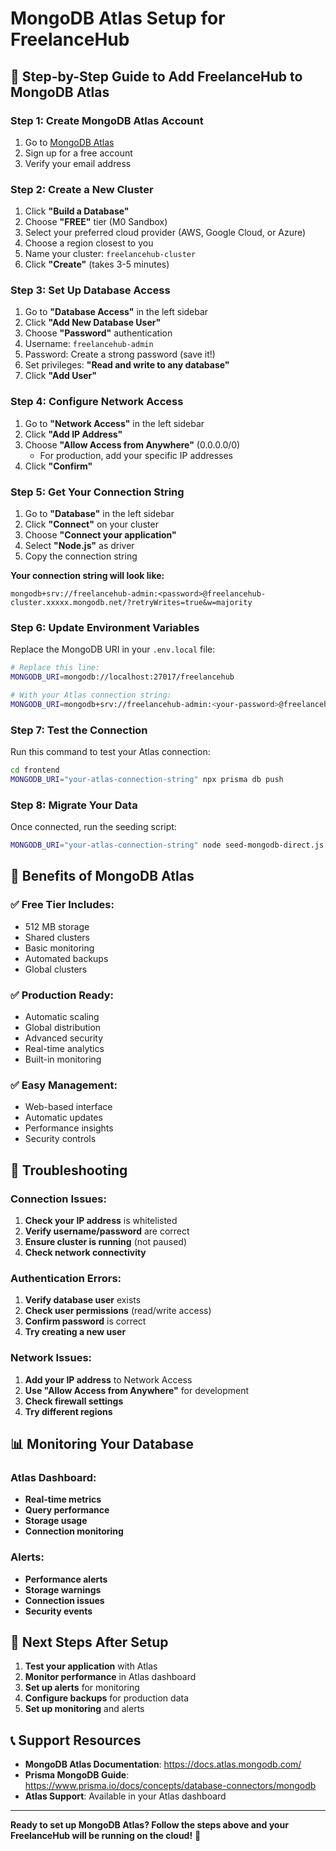 # MongoDB Atlas Setup for FreelanceHub

## 🚀 **Step-by-Step Guide to Add FreelanceHub to MongoDB Atlas**

### **Step 1: Create MongoDB Atlas Account**
1. Go to [MongoDB Atlas](https://www.mongodb.com/atlas)
2. Sign up for a free account
3. Verify your email address

### **Step 2: Create a New Cluster**
1. Click **"Build a Database"**
2. Choose **"FREE"** tier (M0 Sandbox)
3. Select your preferred cloud provider (AWS, Google Cloud, or Azure)
4. Choose a region closest to you
5. Name your cluster: `freelancehub-cluster`
6. Click **"Create"** (takes 3-5 minutes)

### **Step 3: Set Up Database Access**
1. Go to **"Database Access"** in the left sidebar
2. Click **"Add New Database User"**
3. Choose **"Password"** authentication
4. Username: `freelancehub-admin`
5. Password: Create a strong password (save it!)
6. Set privileges: **"Read and write to any database"**
7. Click **"Add User"**

### **Step 4: Configure Network Access**
1. Go to **"Network Access"** in the left sidebar
2. Click **"Add IP Address"**
3. Choose **"Allow Access from Anywhere"** (0.0.0.0/0)
   - For production, add your specific IP addresses
4. Click **"Confirm"**

### **Step 5: Get Your Connection String**
1. Go to **"Database"** in the left sidebar
2. Click **"Connect"** on your cluster
3. Choose **"Connect your application"**
4. Select **"Node.js"** as driver
5. Copy the connection string

**Your connection string will look like:**
```
mongodb+srv://freelancehub-admin:<password>@freelancehub-cluster.xxxxx.mongodb.net/?retryWrites=true&w=majority
```

### **Step 6: Update Environment Variables**

Replace the MongoDB URI in your `.env.local` file:

```bash
# Replace this line:
MONGODB_URI=mongodb://localhost:27017/freelancehub

# With your Atlas connection string:
MONGODB_URI=mongodb+srv://freelancehub-admin:<your-password>@freelancehub-cluster.xxxxx.mongodb.net/freelancehub?retryWrites=true&w=majority
```

### **Step 7: Test the Connection**

Run this command to test your Atlas connection:
```bash
cd frontend
MONGODB_URI="your-atlas-connection-string" npx prisma db push
```

### **Step 8: Migrate Your Data**

Once connected, run the seeding script:
```bash
MONGODB_URI="your-atlas-connection-string" node seed-mongodb-direct.js
```

## 🎯 **Benefits of MongoDB Atlas**

### **✅ Free Tier Includes:**
- 512 MB storage
- Shared clusters
- Basic monitoring
- Automated backups
- Global clusters

### **✅ Production Ready:**
- Automatic scaling
- Global distribution
- Advanced security
- Real-time analytics
- Built-in monitoring

### **✅ Easy Management:**
- Web-based interface
- Automatic updates
- Performance insights
- Security controls

## 🔧 **Troubleshooting**

### **Connection Issues:**
1. **Check your IP address** is whitelisted
2. **Verify username/password** are correct
3. **Ensure cluster is running** (not paused)
4. **Check network connectivity**

### **Authentication Errors:**
1. **Verify database user** exists
2. **Check user permissions** (read/write access)
3. **Confirm password** is correct
4. **Try creating a new user**

### **Network Issues:**
1. **Add your IP address** to Network Access
2. **Use "Allow Access from Anywhere"** for development
3. **Check firewall settings**
4. **Try different regions**

## 📊 **Monitoring Your Database**

### **Atlas Dashboard:**
- **Real-time metrics**
- **Query performance**
- **Storage usage**
- **Connection monitoring**

### **Alerts:**
- **Performance alerts**
- **Storage warnings**
- **Connection issues**
- **Security events**

## 🚀 **Next Steps After Setup**

1. **Test your application** with Atlas
2. **Monitor performance** in Atlas dashboard
3. **Set up alerts** for monitoring
4. **Configure backups** for production data
5. **Set up monitoring** and alerts

## 📞 **Support Resources**

- **MongoDB Atlas Documentation**: https://docs.atlas.mongodb.com/
- **Prisma MongoDB Guide**: https://www.prisma.io/docs/concepts/database-connectors/mongodb
- **Atlas Support**: Available in your Atlas dashboard

---

**Ready to set up MongoDB Atlas? Follow the steps above and your FreelanceHub will be running on the cloud!** 🚀
